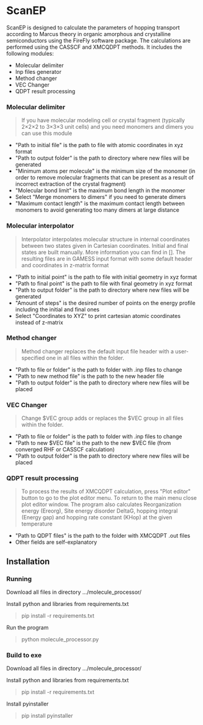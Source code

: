 # ScanEP


ScanEP is designed to calculate the parameters of hopping transport according to Marcus theory in organic amorphous 
and crystalline semiconductors using the FireFly software package. The calculations are performed using the CASSCF and 
XMCQDPT methods. It includes the following modules:
  - Molecular delimiter
  - Inp files generator
  - Method changer
  - VEC Changer
  - QDPT result processing

### Molecular delimiter
> If you have molecular modeling cell or crystal fragment (typically 2×2×2 to 3×3×3 unit cells) and you need monomers 
> and dimers you can use this module
  - "Path to initial file" is the path to file with atomic coordinates in xyz format
  - "Path to output folder" is the path to directory where new files will be generated
  - "Minimum atoms per molecule" is the minimum size of the monomer (in order to remove molecular fragments that can be 
present as a result of incorrect extraction of the crystal fragment)
  - "Molecular bond limit" is the maximum bond length in the monomer
  - Select "Merge monomers to dimers" if you need to generate dimers
  - "Maximum contact length" is the maximum contact length between monomers to avoid generating too many dimers at 
large distance 

### Molecular interpolator

> Interpolator interpolates molecular structure in internal coordinates between two states given in Cartesian 
> coordinates. Initial and final states are built manually. More information you can find in []. The resulting files 
> are in GAMESS input format with some default header and coordinates in z-matrix format
  - "Path to initial point" is the path to file with initial geometry in xyz format
  - "Path to final point" is the path to file with final geometry in xyz format 
  - "Path to output folder" is the path to directory where new files will be generated
  - "Amount of steps" is the desired number of points on the energy profile including the initial and final ones
  - Select "Coordinates to XYZ" to print cartesian atomic coordinates instead of z-matrix

### Method changer
> Method changer replaces the default input file  header with a user-specified one in all files within the folder.
  - "Path to file or folder" is the path to folder with .inp files to change
  - "Path to new method file" is the path to the new header file
  - "Path to output folder" is the path to directory where new files will be placed

### VEC Changer
>Change $VEC group adds or replaces the $VEC group in all files within the folder.
  - "Path to file or folder" is the path to folder with .inp files to change
  - "Path to new $VEC file" is the path to the new $VEC file (from converged RHF or CASSCF calculation)
  - "Path to output folder" is the path to directory where new files will be placed

### QDPT result processing
>To process the results of XMCQDPT calculation, press "Plot editor" button to go to the plot editor menu. To return to 
> the main menu close plot editor window. The program also calculates Reorganization energy (Ereorg), Site energy 
> disorder DeltaG, hopping integral (Energy gap) and hopping rate constant (KHop) at the given temperature
  - "Path to  QDPT files" is the path to the folder with XMCQDPT .out files
  - Other fields are self-explanatory

## Installation

### Running
Download all files in directory .../molecule_processor/

Install python and libraries from requirements.txt
> pip install -r requirements.txt

Run the program
> python molecule_processor.py

### Build to exe
Download all files in directory .../molecule_processor/

Install python and libraries from requirements.txt
> pip install -r requirements.txt

Install pyinstaller
> pip install pyinstaller
